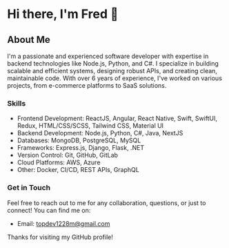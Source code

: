 # Hi there, I'm Fred 👋

## About Me
I'm a passionate and experienced software developer with expertise in backend technologies like Node.js, Python, and C#. I specialize in building scalable and efficient systems, designing robust APIs, and creating clean, maintainable code. With over 6 years of experience, I've worked on various projects, from e-commerce platforms to SaaS solutions.

### Skills
- Frontend Development: ReactJS, Angular, React Native, Swift, SwiftUI, Redux, HTML/CSS/SCSS, Tailwind CSS, Material UI
- Backend Development: Node.js, Python, C#, Java, NextJS
- Databases: MongoDB, PostgreSQL, MySQL
- Frameworks: Express.js, Django, Flask, .NET
- Version Control: Git, GitHub, GitLab
- Cloud Platforms: AWS, Azure
- Other: Docker, CI/CD, REST APIs, GraphQL

### Get in Touch
Feel free to reach out to me for any collaboration, questions, or just to connect! You can find me on:
- Email: topdev1228m@gmail.com

Thanks for visiting my GitHub profile!
